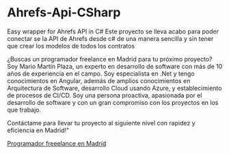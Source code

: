 # Ahrefs-Api-CSharp
Easy wrapper for Ahrefs API in C#
Este proyecto se lleva acabo para poder conectar se la API de Ahrefs desde c# de una manera sencilla y sin tener que crear los modelos de todos los contratos

¿Buscas un programador freelance en Madrid para tu próximo proyecto? 
Soy Mario Martín Plaza, un experto en desarrollo de software con más de 10 años de experiencia en el campo. 
Soy especialista en .Net y tengo conocimientos en Angular, además de amplios conocimientos en Arquitectura de Software, desarrollo Cloud usando Azure, y establecimiento de procesos de CI/CD. 
Soy una persona proactiva, apasionada por el desarrollo de software y con un gran compromiso con los proyectos en los que trabajo. 

Contáctame para llevar tu proyecto al siguiente nivel con rapidez y eficiencia en Madrid!"

<a href="https://mariomartinplaza.com/programador-freelance-madrid/" rel="dollow">Programador freeelance en Madrid</a>

